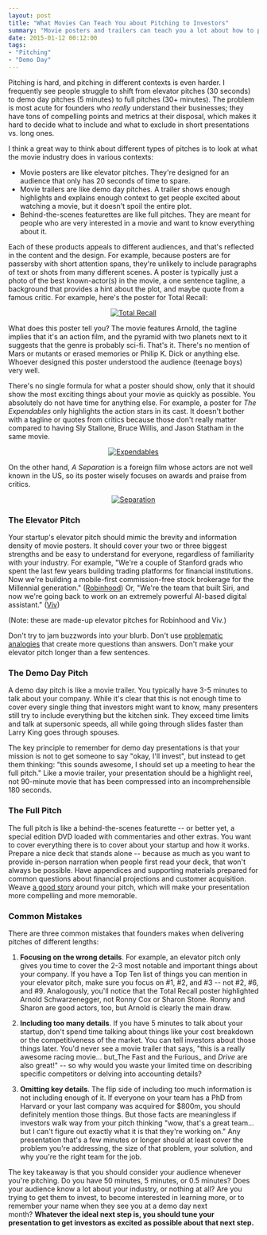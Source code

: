 ```yaml
---
layout: post
title: "What Movies Can Teach You about Pitching to Investors"
summary: "Movie posters and trailers can teach you a lot about how to pitch a startup."
date: 2015-01-12 00:12:00
tags:
- "Pitching"
- "Demo Day"
---
```


Pitching is hard, and pitching in different contexts is even harder. I frequently see people struggle to shift from elevator pitches (30 seconds) to demo day pitches (5 minutes) to full pitches (30+ minutes). The problem is most acute for founders who _really_ understand their businesses; they have tons of compelling points and metrics at their disposal, which makes it hard to decide what to include and what to exclude in short presentations vs. long ones.

I think a great way to think about different types of pitches is to look at what the movie industry does in various contexts:

- Movie posters are like elevator pitches. They're designed for an audience that only has 20 seconds of time to spare.
- Movie trailers are like demo day pitches. A trailer shows enough highlights and explains enough context to get people excited about watching a movie, but it doesn't spoil the entire plot.
- Behind-the-scenes featurettes are like full pitches. They are meant for people who are very interested in a movie and want to know everything about it. 

Each of these products appeals to different audiences, and that's reflected in the content and the design. For example, because posters are for passersby with short attention spans, they're unlikely to include paragraphs of text or shots from many different scenes. A poster is typically just a photo of the best known-actor(s) in the movie, a one sentence tagline, a background that provides a hint about the plot, and maybe quote from a famous critic. For example, here's the poster for Total Recall:

<center><a href="{{ site.url }}/public/img/movies-total-recall.jpg" target="_blank"><img src="{{ site.url }}/public/img/movies-total-recall.jpg" alt="Total Recall"></a></center>

What does this poster tell you? The movie features Arnold, the tagline implies that it's an action film, and the pyramid with two planets next to it suggests that the genre is probably sci-fi. That's it. There's no mention of Mars or mutants or erased memories or Philip K. Dick or anything else. Whoever designed this poster understood the audience (teenage boys) very well.

There's no single formula for what a poster should show, only that it should show the most exciting things about your movie as quickly as possible. You absolutely do not have time for anything else. For example, a poster for _The Expendables_ only highlights the action stars in its cast. It doesn't bother with a tagline or quotes from critics because those don't really matter compared to having Sly Stallone, Bruce Willis, and Jason Statham in the same movie. 

<center><a href="{{ site.url }}/public/img/movies-expendables.jpg" target="_blank"><img src="{{ site.url }}/public/img/movies-expendables.jpg" alt="Expendables"></a></center>

On the other hand, _A Separation_ is a foreign film whose actors are not well known in the US, so its poster wisely focuses on awards and praise from critics. 

<center><a href="{{ site.url }}/public/img/movies-separation.jpg" target="_blank"><img src="{{ site.url }}/public/img/movies-separation.jpg" alt="Separation"></a></center>

### The Elevator Pitch

Your startup's elevator pitch should mimic the brevity and information density of movie posters. It should cover your two or three biggest strengths and be easy to understand for everyone, regardless of familiarity with your industry. For example, "We're a couple of Stanford grads who spent the last few years building trading platforms for financial institutions. Now we're building a mobile-first commission-free stock brokerage for the Millennial generation." (<a href="https://robinhood.com/" target="_blank">Robinhood</a>) Or, "We're the team that built Siri, and now we're going back to work on an extremely powerful AI-based digital assistant." (<a href="http://www.wired.com/2014/08/viv/" target="_blank">Viv</a>)

(Note: these are made-up elevator pitches for Robinhood and Viv.) 

Don't try to jam buzzwords into your blurb. Don't use <a href="{{site.url}}/pitches-by-analogy-tips-and-gotchas" target="_blank">problematic analogies</a> that create more questions than answers. Don't make your elevator pitch longer than a few sentences.

### The Demo Day Pitch

A demo day pitch is like a movie trailer. You typically have 3-5 minutes to talk about your company. While it's clear that this is not enough time to cover every single thing that investors might want to know, many presenters still try to include everything but the kitchen sink. They exceed time limits and talk at supersonic speeds, all while going through slides faster than Larry King goes through spouses.

The key principle to remember for demo day presentations is that your mission is not to get someone to say "okay, I'll invest", but instead to get them thinking: "this sounds awesome, I should set up a meeting to hear the full pitch." Like a movie trailer, your presentation should be a highlight reel, not 90-minute movie that has been compressed into an incomprehensible 180 seconds.

### The Full Pitch

The full pitch is like a behind-the-scenes featurette -- or better yet, a special edition DVD loaded with commentaries and other extras. You want to cover everything there is to cover about your startup and how it works. Prepare a nice deck that stands alone -- because as much as you want to provide in-person narration when people first read your deck, that won't always be possible. Have appendices and supporting materials prepared for common questions about financial projections and customer acquisition. Weave <a href="{{site.url}}/demo-day-pitching-part-2-telling-a-story" target="_blank">a good story</a> around your pitch, which will make your presentation more compelling and more memorable.

### Common Mistakes

There are three common mistakes that founders makes when delivering pitches of different lengths:

1. **Focusing on the wrong details**. For example, an elevator pitch only gives you time to cover the 2-3 most notable and important things about your company. If you have a Top Ten list of things you can mention in your elevator pitch, make sure you focus on #1, #2, and #3 -- not #2, #6, and #9. Analogously, you'll notice that the Total Recall poster highlighted Arnold Schwarzenegger, not Ronny Cox or Sharon Stone. Ronny and Sharon are good actors, too, but Arnold is clearly the main draw.  
  

2. **Including too many details**. If you have 5 minutes to talk about your startup, don't spend time talking about things like your cost breakdown or the competitiveness of the market. You can tell investors about those things later. You'd never see a movie trailer that says, "this is a really awesome racing movie... but_The Fast and the Furious_ and _Drive_ are also great!" -- so why would you waste your limited time on describing specific competitors or delving into accounting details?  
  

3. **Omitting key details**. The flip side of including too much information is not including enough of it. If everyone on your team has a PhD from Harvard or your last company was acquired for $800m, you should definitely mention those things. But those facts are meaningless if investors walk way from your pitch thinking "wow, that's a great team... but I can't figure out exactly what it is that they're working on." Any presentation that's a few minutes or longer should at least cover the problem you're addressing, the size of that problem, your solution, and why you're the right team for the job.  

The key takeaway is that you should consider your audience whenever you're pitching. Do you have 50 minutes, 5 minutes, or 0.5 minutes? Does your audience know a lot about your industry, or nothing at all? Are you trying to get them to invest, to become interested in learning more, or to remember your name when they see you at a demo day next month? **Whatever the ideal next step is, you should tune your presentation to get investors as excited as possible about that next step.**